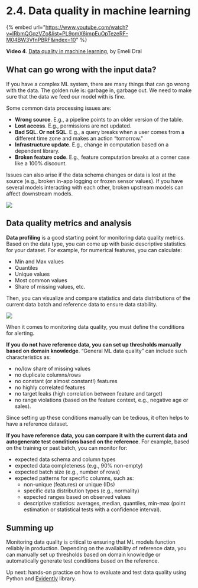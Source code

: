 # 2.4. Data quality in machine learning

{% embed url="https://www.youtube.com/watch?v=IRbmQGqzVZo&list=PL9omX6impEuOpTezeRF-M04BW3VfnPBRF&index=10" %}

**Video 4**. [Data quality in machine learning](https://www.youtube.com/watch?v=IRbmQGqzVZo&list=PL9omX6impEuOpTezeRF-M04BW3VfnPBRF&index=10), by Emeli Dral

## What can go wrong with the input data?

If you have a complex ML system, there are many things that can go wrong with the data. The golden rule is: garbage in, garbage out. We need to make sure that the data we feed our model with is fine. 

Some common data processing issues are:
* **Wrong source**. E.g., a pipeline points to an older version of the table.
* **Lost access**. E.g., permissions are not updated.
* **Bad SQL. Or not SQL**. E.g., a query breaks when a user comes from a different time zone and makes an action “tomorrow."
* **Infrastructure update**. E.g., change in computation based on a dependent library.
* **Broken feature code**. E.g., feature computation breaks at a corner case like a 100% discount. 

Issues can also arise if the data schema changes or data is lost at the source (e.g., broken in-app logging or frozen sensor values). If you have several models interacting with each other, broken upstream models can affect downstream models.

![](<../../../images/2023109\_course\_module2.041-min.png>)

## Data quality metrics and analysis

**Data profiling** is a good starting point for monitoring data quality metrics. Based on the data type, you can come up with basic descriptive statistics for your dataset. For example, for numerical features, you can calculate:
* Min and Max values 
* Quantiles
* Unique values
* Most common values 
* Share of missing values, etc. 

Then, you can visualize and compare statistics and data distributions of the current data batch and reference data to ensure data stability.

![](<../../../images/2023109\_course\_module2.047-min.png>)

When it comes to monitoring data quality, you must define the conditions for alerting. 

**If you do not have reference data, you can set up thresholds manually based on domain knowledge**. “General ML data quality” can include such characteristics as:
* no/low share of missing values
* no duplicate columns/rows
* no constant (or almost constant!) features
* no highly correlated features
* no target leaks (high correlation between feature and target)
* no range violations (based on the feature context, e.g., negative age or sales). 

Since setting up these conditions manually can be tedious, it often helps to have a reference dataset. 

**If you have reference data, you can compare it with the current data and autogenerate test conditions based on the reference**. For example, based on the training or past batch, you can monitor for:
* expected data schema and column types
* expected data completeness (e.g., 90% non-empty)
* expected batch size (e.g., number of rows)
* expected patterns for specific columns, such as:
  * non-unique (features) or unique (IDs)
  * specific data distribution types (e.g., normality)
  * expected ranges based on observed values
  * descriptive statistics: averages, median, quantiles, min-max (point estimation or statistical tests with a confidence interval).

## Summing up

Monitoring data quality is critical to ensuring that ML models function reliably in production. Depending on the availability of reference data, you can manually set up thresholds based on domain knowledge or automatically generate test conditions based on the reference.

Up next: hands-on practice on how to evaluate and test data quality using Python and [Evidently](https://github.com/evidentlyai/evidently) library.
